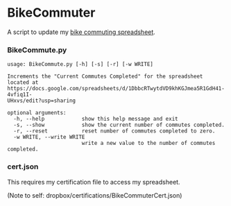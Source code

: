 # BikeCommuter
A script to update my [bike commuting spreadsheet](https://docs.google.com/spreadsheets/d/1DbbcRTwytdVD9khKGJmea5R1GdH41-4vfiq1I-UHxvs/edit?usp=sharing).

### BikeCommute.py

```
usage: BikeCommute.py [-h] [-s] [-r] [-w WRITE]

Increments the "Current Commutes Completed" for the spreadsheet located at
https://docs.google.com/spreadsheets/d/1DbbcRTwytdVD9khKGJmea5R1GdH41-4vfiq1I-
UHxvs/edit?usp=sharing

optional arguments:
  -h, --help            show this help message and exit
  -s, --show            show the current number of commutes completed.
  -r, --reset           reset number of commutes completed to zero.
  -w WRITE, --write WRITE
                        write a new value to the number of commutes completed.
```

### cert.json
This requires my certification file to access my spreadsheet.

(Note to self: dropbox/certifications/BikeCommuterCert.json)
